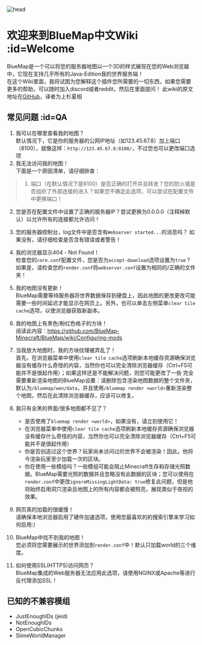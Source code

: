 ![head](https://bluecolored.de/paste/BluemapBanner.png)

# 欢迎来到BlueMap中文Wiki :id=Welcome
BlueMap是一个可以将您的服务器地图以一个3D的样式展现在您的Web浏览器中，它现在支持几乎所有的Java-Edition我的世界服务端！  
在这个Wiki里面，我将试图为您解释这个插件您所需要的一切东西，如果您需要更多的帮助，可以随时加入discord或者reddit，然后在里面提问！
此wiki的原文地址在[GitHub](https://github.com/BlueMap-Minecraft/BlueMap/wiki)，译者为上杉夏相

## 常见问题 :id=QA
1. 我可以在哪里查看我的地图？  
默认情况下，它是你的服务器的公网IP地址（如123.45.67.8）加上端口（8100），就像这样：`http://123.45.67.8:8100/`，不过您也可以更改端口选项
2. 我无法访问我的地图！  
下面是一个原因清单，请仔细排查：

> 1. 端口（在默认情况下是8100）是否正确的打开并且转发？您的防火墙是否组织了外部连接的进入？如果您不确定此选项，可以尝试在配置文件中更换端口！  
2. 您是否在配置文件中设置了正确的服务器IP？尝试更换为0.0.0.0（注释掉默认）以允许所有的连接都允许访问！  
3. 您的服务器控制台，log文件中是否含有`Webserver started...`的消息吗？ 如果没有，请仔细检查是否含有错误或者警告！

3. 我的浏览器显示404 - Not Found！  
检查您的`core.conf`配置文件，您是否为`accept-download`选项设置为`true`？如果是，请检查您的`render.conf`将`webserver.conf`设置为相同的/正确的文件夹！  
4. 我的地图没有更新！  
BlueMap需要等待服务器将世界数据保存到硬盘上，因此地图的更改更改可能需要一些时间延迟才能显示在网页上。另外，也可以单击左侧菜单`clear tile cache`选项，以使浏览器获取新副本。
5. 我的地图上有黑色/粉红色格子的方块！  
阅读此内容：https://github.com/BlueMap-Minecraft/BlueMap/wiki/Configuring-mods
6. 当我放大地图时，我的方块纹理被弄乱了！  
首先，在浏览器菜单中使用`clear tile cache`选项刷新本地缓存资源确保浏览器没有缓存什么奇怪的内容，当然你也可以完全清除浏览器缓存（Ctrl+F5可能并不是很起作用）；如果这样还是不能解决问题，则您可能更改了一些 完全需要重新渲染地图的BlueMap设置：请删除包含渲染地图数据的整个文件夹，默认为`/bluemap/wen/data`，并且使用`/bluemap render <world>`重新渲染整个地图，然后在此清除浏览器缓存，应该可以修复。
7. 我只有全黑的界面/很多地图都不见了？
    - 是否使用了`bluemap render <world>`，如果没有，请立刻使用它！
    - 在浏览器菜单中使用`clear tile cache`选项刷新本地缓存资源确保浏览器没有缓存什么奇怪的内容，当然你也可以完全清除浏览器缓存（Ctrl+F5可能并不是很起作用）
    - 你是否创造过这个世界？玩家尚未访问过的世界不会被渲染！因此，他将今渲染玩家至少加载一次的区块。
    - 你在使用一些模组吗？一些模组可能会阻止Minecraft生存和存储光照数据。BlueMap需要光照的数据并且忽略没有此数据的区块；您可以使用在`render.conf`中更改`ignoreMissingLightData: true`修复此问题，但是他将始终启用洞穴渲染且地图上的所有内容都会被照亮，展现类似于夜视的效果。
8. 网页真的加载的很缓慢！  
请确保本地浏览器启用了硬件加速选项，使用您最喜欢的的搜索引擎来学习如何启用:）
9. BlueMap中找不到我的地图！  
您必须将您需要展示的世界添加到`render.conf`中！默认只加载world的三个维度。
10. 如何使用SSL(HTTPS)访问网页？  
BlueMap集成的Web服务器无法应用此选项，请使用NGINX或Apache等进行反代理添加SSL！

## 已知的不兼容模组
- JustEnoughIDs (jeid)
- NotEnoughIDs
- OpenCubicChunks
- SlimeWorldManager
